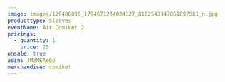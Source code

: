 ```yaml
---
image: images/129486096_1794671204024127_8162543347861897581_n.jpg
producttype: Sleeves
eventName: Air Comiket 2
pricings:
  - quantity: 1
    price: 25
onsale: true
asin: JMzMEAeGp
merchandise: comiket
---
```

